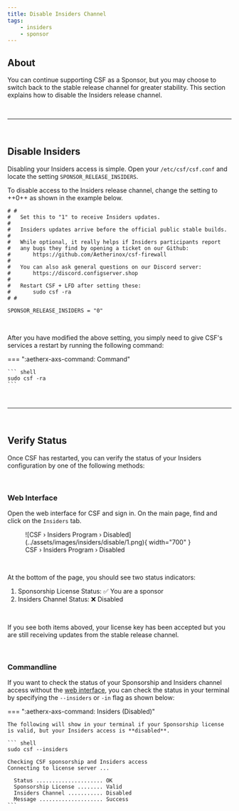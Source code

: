 ```yaml
---
title: Disable Insiders Channel
tags:
    - insiders
    - sponsor
---
```


## About

You can continue supporting CSF as a Sponsor, but you may choose to switch back to the stable release channel for greater stability. This section explains how to disable the Insiders release channel.

<br />

---

<br />

## Disable Insiders

Disabling your Insiders access is simple. Open your `/etc/csf/csf.conf` and locate the setting `SPONSOR_RELEASE_INSIDERS`.

To disable access to the Insiders release channel, change the setting to ++0++ as shown in the example below.

```
# #
#   Set this to "1" to receive Insiders updates.
#   
#   Insiders updates arrive before the official public stable builds.
#   
#   While optional, it really helps if Insiders participants report
#   any bugs they find by opening a ticket on our Github:
#       https://github.com/Aetherinox/csf-firewall
#   
#   You can also ask general questions on our Discord server:
#       https://discord.configserver.shop
#   
#   Restart CSF + LFD after setting these:
#       sudo csf -ra
# #

SPONSOR_RELEASE_INSIDERS = "0"
```

<br />

After you have modified the above setting, you simply need to give CSF's services a restart by running the following command:

=== ":aetherx-axs-command: Command"

    ``` shell
    sudo csf -ra
    ```

<br />

---

<br />

## Verify Status

Once CSF has restarted, you can verify the status of your Insiders configuration by one of the following methods:

<br />

### Web Interface

Open the web interface for CSF and sign in. On the main page, find and click on the `Insiders` tab.

<figure markdown="span">
    ![CSF › Insiders Program › Disabled](../assets/images/insiders/disable/1.png){ width="700" }
    <figcaption>CSF › Insiders Program › Disabled</figcaption>
</figure>

<br />

At the bottom of the page, you should see two status indicators:

1. Sponsorship License Status: ✅ You are a sponsor
2. Insiders Channel Status: ❌ Disabled

<br />

If you see both items aboved, your license key has been accepted but you are still receiving updates from the stable release channel.

<br />

### Commandline

If you want to check the status of your Sponsorship and Insiders channel access without the [web interface](#web-interface), you can check the status in your terminal by specifying the `--insiders` or `-in` flag as shown below:

=== ":aetherx-axs-command: Insiders (Disabled)"

    The following will show in your terminal if your Sponsorship license is valid, but your Insiders access is **disabled**.

    ``` shell
    sudo csf --insiders

    Checking CSF sponsorship and Insiders access
    Connecting to license server ...

      Status ..................... OK
      Sponsorship License ........ Valid
      Insiders Channel ........... Disabled
      Message .................... Success
    ```

<br />
<br />
